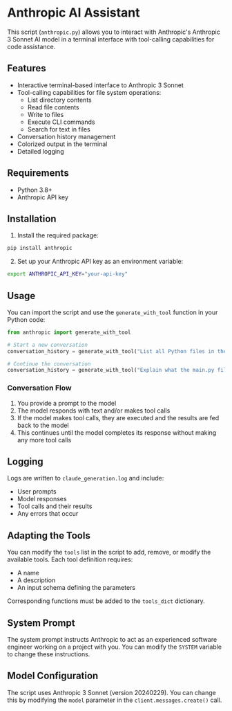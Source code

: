 # Anthropic AI Assistant

This script (`anthropic.py`) allows you to interact with Anthropic's Anthropic 3 Sonnet AI model in a terminal interface with tool-calling capabilities for code assistance.

## Features

- Interactive terminal-based interface to Anthropic 3 Sonnet
- Tool-calling capabilities for file system operations:
  - List directory contents
  - Read file contents
  - Write to files
  - Execute CLI commands
  - Search for text in files
- Conversation history management
- Colorized output in the terminal
- Detailed logging

## Requirements

- Python 3.8+
- Anthropic API key

## Installation

1. Install the required package:

```bash
pip install anthropic
```

2. Set up your Anthropic API key as an environment variable:

```bash
export ANTHROPIC_API_KEY="your-api-key"
```

## Usage

You can import the script and use the `generate_with_tool` function in your Python code:

```python
from anthropic import generate_with_tool

# Start a new conversation
conversation_history = generate_with_tool("List all Python files in the current directory")

# Continue the conversation
conversation_history = generate_with_tool("Explain what the main.py file does", conversation_history)
```

### Conversation Flow

1. You provide a prompt to the model
2. The model responds with text and/or makes tool calls
3. If the model makes tool calls, they are executed and the results are fed back to the model
4. This continues until the model completes its response without making any more tool calls

## Logging

Logs are written to `claude_generation.log` and include:
- User prompts
- Model responses
- Tool calls and their results
- Any errors that occur

## Adapting the Tools

You can modify the `tools` list in the script to add, remove, or modify the available tools. Each tool definition requires:
- A name
- A description
- An input schema defining the parameters

Corresponding functions must be added to the `tools_dict` dictionary.

## System Prompt

The system prompt instructs Anthropic to act as an experienced software engineer working on a project with you. You can modify the `SYSTEM` variable to change these instructions.

## Model Configuration

The script uses Anthropic 3 Sonnet (version 20240229). You can change this by modifying the `model` parameter in the `client.messages.create()` call.
